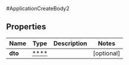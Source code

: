 #ApplicationCreateBody2

## Properties
Name | Type | Description | Notes
------------ | ------------- | ------------- | -------------
**dto** | [****](.md) |  | [optional] 

